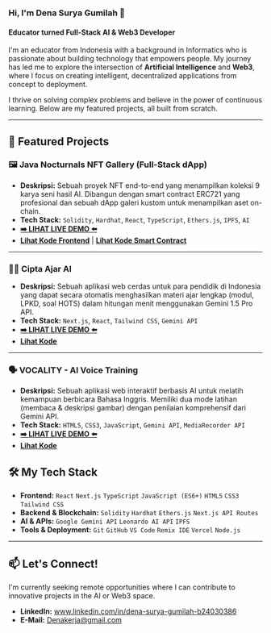 ### Hi, I'm Dena Surya Gumilah 👋

#### Educator turned Full-Stack AI & Web3 Developer

I'm an educator from Indonesia with a background in Informatics who is passionate about building technology that empowers people. My journey has led me to explore the intersection of **Artificial Intelligence** and **Web3**, where I focus on creating intelligent, decentralized applications from concept to deployment.

I thrive on solving complex problems and believe in the power of continuous learning. Below are my featured projects, all built from scratch.

---

## 🚀 Featured Projects

### 🖼️ Java Nocturnals NFT Gallery (Full-Stack dApp)
- **Deskripsi:** Sebuah proyek NFT end-to-end yang menampilkan koleksi 9 karya seni hasil AI. Dibangun dengan smart contract ERC721 yang profesional dan sebuah dApp galeri kustom untuk menampilkan aset on-chain.
- **Tech Stack:** `Solidity`, `Hardhat`, `React`, `TypeScript`, `Ethers.js`, `IPFS`, `AI`
- **[➡️ LIHAT LIVE DEMO ⬅️](https://java-nocturnals-gallery.vercel.app/)**
- **[Lihat Kode Frontend](https://github.com/denasurya/java-nocturnals-gallery)** | **[Lihat Kode Smart Contract](https://github.com/denasurya/java-nocturnals-contract)**

---

### 🧑‍🏫 Cipta Ajar AI
- **Deskripsi:** Sebuah aplikasi web cerdas untuk para pendidik di Indonesia yang dapat secara otomatis menghasilkan materi ajar lengkap (modul, LPKD, soal HOTS) dalam hitungan menit menggunakan Gemini 1.5 Pro API.
- **Tech Stack:** `Next.js`, `React`, `Tailwind CSS`, `Gemini API`
- **[➡️ LIHAT LIVE DEMO ⬅️](https://ciptaajar-denasurya.vercel.app/)**
- **[Lihat Kode](https://github.com/denasurya/Cita-Ajar-demo-01)**

---

### 🗣️ VOCALITY - AI Voice Training
- **Deskripsi:** Sebuah aplikasi web interaktif berbasis AI untuk melatih kemampuan berbicara Bahasa Inggris. Memiliki dua mode latihan (membaca & deskripsi gambar) dengan penilaian komprehensif dari Gemini API.
- **Tech Stack:** `HTML5`, `CSS3`, `JavaScript`, `Gemini API`, `MediaRecorder API`
- **[➡️ LIHAT LIVE DEMO ⬅️]([MASUKKAN_LINK_VERCEL_VOCALITY_DI_SINI])**
- **[Lihat Kode](https://github.com/denasurya/vocality-ai-voice-training)**

## 🛠️ My Tech Stack

-   **Frontend:** `React` `Next.js` `TypeScript` `JavaScript (ES6+)` `HTML5` `CSS3` `Tailwind CSS`
-   **Backend & Blockchain:** `Solidity` `Hardhat` `Ethers.js` `Next.js API Routes`
-   **AI & APIs:** `Google Gemini API` `Leonardo AI API` `IPFS`
-   **Tools & Deployment:** `Git` `GitHub` `VS Code` `Remix IDE` `Vercel` `Node.js`

---

## 📫 Let's Connect!

I'm currently seeking remote opportunities where I can contribute to innovative projects in the AI or Web3 space.

-   **LinkedIn:** www.linkedin.com/in/dena-surya-gumilah-b24030386
-   **E-Mail:** Denakerja@gmail.com
